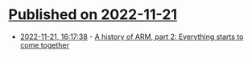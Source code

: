 # [Published on 2022-11-21](index.md)

* [2022-11-21, 16:17:38](https://lobste.rs/s/1zqco6/history_arm_part_2_everything_starts_come) - [A history of ARM, part 2: Everything starts to come together](https://arstechnica.com/?p=1896053)
